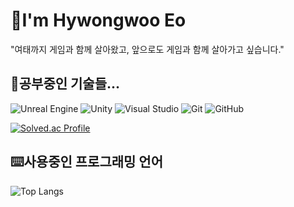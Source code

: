 # 👋I'm Hywongwoo Eo
"여태까지 게임과 함께 살아왔고, 앞으로도 게임과 함께 살아가고 싶습니다."


## 📖공부중인 기술들...
![Unreal Engine](https://img.shields.io/badge/unrealengine-%23313131.svg?style=for-the-badge&logo=unrealengine&logoColor=white)
![Unity](https://img.shields.io/badge/unity-%23000000.svg?style=for-the-badge&logo=unity&logoColor=white)
![Visual Studio](https://img.shields.io/badge/Visual%20Studio-5C2D91.svg?style=for-the-badge&logo=visual-studio&logoColor=white)
![Git](https://img.shields.io/badge/git-%23F05033.svg?style=for-the-badge&logo=git&logoColor=white)
![GitHub](https://img.shields.io/badge/github-%23121011.svg?style=for-the-badge&logo=github&logoColor=white)

[![Solved.ac Profile](http://mazassumnida.wtf/api/v2/generate_badge?boj=ekdrn1)](https://solved.ac/ekdrn1/)


## ⌨️사용중인 프로그래밍 언어
![Top Langs](https://github-readme-stats.vercel.app/api/top-langs/?username=hyrule123&layout=compact)




<!--
**hyrule123/hyrule123** is a ✨ _special_ ✨ repository because its `README.md` (this file) appears on your GitHub profile.

Here are some ideas to get you started:

- 🔭 I’m currently working on ...
- 🌱 I’m currently learning ...
- 👯 I’m looking to collaborate on ...
- 🤔 I’m looking for help with ...
- 💬 Ask me about ...
- 📫 How to reach me: ...
- 😄 Pronouns: ...
- ⚡ Fun fact: ...
-->

